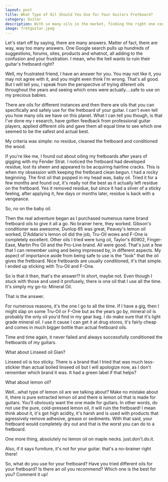 ```yaml
---
layout: post
title: What Type of Oil Should You Use for Your Guitars Fretboard?
category: Guitar
description: With so many oils in the market, finding the right one could get complicated. Here's my take on which one you should you use for your fretboard.
image: fretguitar.jpeg
---
```

Let's start off by saying, there are many answers. Matter of fact, there are way, way too many answers. One Google search pulls up hundreds of suggestions, forums, sites, products and whatnot, all adding to the confusion and your frustration. I mean, who the hell wants to ruin their guitar's fretboard right?

Well, my frustrated friend, I have an answer for you. You may not like it, you may not agree with it, and you might even think I'm wrong. That's all good. But I will tell you, I speak from the perspective of trying diferent oils throughout the years and seeing which ones were actually....safe to use on my precious babies.

There are oils for different instances and then there are oils that you can specifically and safely use for the fretboard of 
your guitar. I can't even tell you how many oils we have on this planet. What I can tell you though, is that I've done my r
esearch, have gotten feedback from professional guitar players, applied different oils and gave them all equal time to see 
which one seemed to be the safest and actual best.

My criteria was simple: no residue, cleaned the fretboard and conditioned the wood.

If you're like me, I found out about oiling my fretboards after years of gigging with my Fender Strat. I noticed the fretboard 
had developed residue, lost its sheen and appeared to be acquiring hairline cracks. This is when my obsession with keeping the 
fretboard clean begun. I had a rocky beginning. The first oil that popped in my head was, baby oil. Tried it for a few months 
and found out, it's really not the best as it actually left residue on the fretboard. Yes it removed residue, but since it had 
a sliver of a sticky feeling, after applying it, few days or months later, residue is back with a vengeance.

So, no on the baby oil.

Then the real adventure began as I purchased numerous name brand fretboard oils to give it all a go. No brainer here, they 
worked. Gibson's conditioner was awesome, Dunlop 65 was great, Peavey's lemon oil worked, D'Addario's lemon oil did the job, 
Tru-Oil wows and F-One is completely excellent. Other oils I tried were tung oil, Taylor's 80902, Finger-Ease, Martin Pro Oil 
and the Pro-Line brand. All were good. That's just a few that I can remember using and being impressed by, in different 
aspects. My aspect of importance aside from being safe to use is the "look" that the oil gives the fretboard. Nice fretboards
are usually conditioned, it's that simple. I ended up sticking with Tru-Oil and F-One.

So is that it then, that's the answer!? In short, maybe not. Even though I stuck with those and used it profusely, there is 
one oil that I use all the time. It's simply my go-to: Mineral Oil.

That is the answer.

For numerous reasons, it's the one I go to all the time. If I have a gig, then I might slap on some Tru-Oil or F-One but as 
the years go by, mineral oil is probably the only oil you'd find in my gear bag. I do make sure that it's light grade mineral
oil. I use it cause I can get it at drug stores, it's fairly cheap and comes in much bigger bottle than actual fretboard oils.

Time and time again, it never failed and always successfully conditioned the fretboards of my guitars.

What about Linseed oil Gian?

Linseed oil is too sticky. There is a brand that I tried that was much less-stickier than actual boiled linseed oil but I 
will apologize now, as I don't remember which brand it was. It had a green label if that helps?

What about lemon oil?

Well...what type of lemon oil are we talking about? Make no mistake about it, there is pure extracted lemon oil and there is 
lemon oil that is made for guitars. You'll obviously want the one made for guitars. In other words, do not use the pure, 
cold-pressed lemon oil, it will ruin the fretboard! I mean think about it, it's got high acidity, it's harsh and is used with
products that agressively remove adhesive, grease or sediments. With that said, your fretboard would completely dry out and 
that is the worst you can do to a fretboard. 

One more thing, absolutely no lemon oil on maple necks. just.don't.do.it.

Also, if it says furniture, it's not for your guitar. that's a no-brainer right there!

So, what do you use for your fretboard? Have you tried different oils for your fretboard? Is there an oil you recommend? 
Which one is the best for you? Comment it up!

<script>(function(d,s,id){var js,fjs=d.getElementsByTagName(s)[0];if(d.getElementById(id))return;js=d.createElement(s);js.id=id;js.src='https://embed.playbuzz.com/sdk.js';fjs.parentNode.insertBefore(js,fjs);}(document,'script','playbuzz-sdk'));</script>
